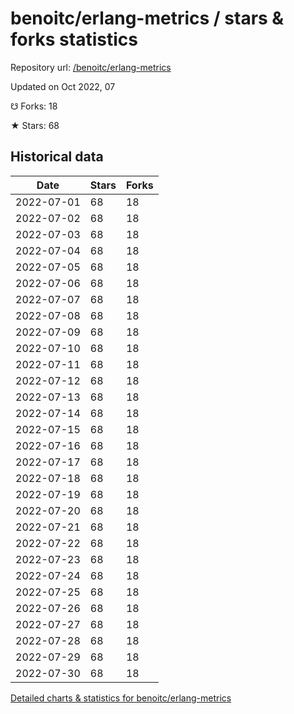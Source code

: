 # benoitc/erlang-metrics / stars & forks statistics

Repository url: [/benoitc/erlang-metrics](https://github.com/benoitc/erlang-metrics)

Updated on Oct 2022, 07

☋ Forks: 18

★ Stars: 68

## Historical data
| Date | Stars | Forks |
|------|-------|-------|
| 2022-07-01 | 68 | 18 | 
| 2022-07-02 | 68 | 18 | 
| 2022-07-03 | 68 | 18 | 
| 2022-07-04 | 68 | 18 | 
| 2022-07-05 | 68 | 18 | 
| 2022-07-06 | 68 | 18 | 
| 2022-07-07 | 68 | 18 | 
| 2022-07-08 | 68 | 18 | 
| 2022-07-09 | 68 | 18 | 
| 2022-07-10 | 68 | 18 | 
| 2022-07-11 | 68 | 18 | 
| 2022-07-12 | 68 | 18 | 
| 2022-07-13 | 68 | 18 | 
| 2022-07-14 | 68 | 18 | 
| 2022-07-15 | 68 | 18 | 
| 2022-07-16 | 68 | 18 | 
| 2022-07-17 | 68 | 18 | 
| 2022-07-18 | 68 | 18 | 
| 2022-07-19 | 68 | 18 | 
| 2022-07-20 | 68 | 18 | 
| 2022-07-21 | 68 | 18 | 
| 2022-07-22 | 68 | 18 | 
| 2022-07-23 | 68 | 18 | 
| 2022-07-24 | 68 | 18 | 
| 2022-07-25 | 68 | 18 | 
| 2022-07-26 | 68 | 18 | 
| 2022-07-27 | 68 | 18 | 
| 2022-07-28 | 68 | 18 | 
| 2022-07-29 | 68 | 18 | 
| 2022-07-30 | 68 | 18 | 


[Detailed charts & statistics for benoitc/erlang-metrics](https://reviewgithub.com/rep/benoitc/erlang-metrics)
